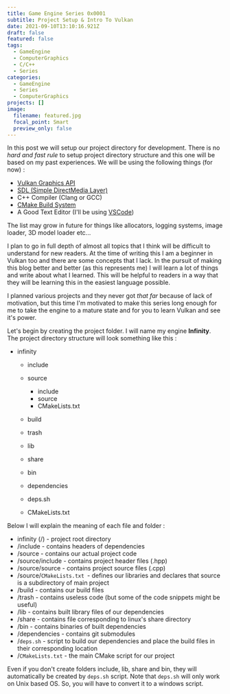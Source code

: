 ```yaml
---
title: Game Engine Series 0x0001
subtitle: Project Setup & Intro To Vulkan
date: 2021-09-10T13:10:16.921Z
draft: false
featured: false
tags:
  - GameEngine
  - ComputerGraphics
  - C/C++
  - Series
categories:
  - GameEngine
  - Series
  - ComputerGraphics
projects: []
image:
  filename: featured.jpg
  focal_point: Smart
  preview_only: false
---
```

In this post we will setup our project directory for development. There is no *hard and fast rule* to setup project directory structure and this one will be based on my past experiences. We will be using the following things (for now) : 

* [Vulkan Graphics API](https://www.vulkan.org/)
* [SDL (Simple DirectMedia Layer)](https://www.libsdl.org)
* C++ Compiler (Clang or GCC)
* [CMake Build System](https://cmake.org/)
* A Good Text Editor (I'll be using [VSCode](https://code.visualstudio.com/download))

The list may grow in future for things like allocators, logging systems, image loader, 3D model loader etc...

I plan to go in full depth of almost all topics that I think will be difficult to understand for new readers. At the time of writing this I am a beginner in Vulkan too and there are some concepts that I lack. In the pursuit of making this blog better and better (as this represents me) I will learn a lot of things and write about what I learned. This will be helpful to readers in a way that they will be learning this in the easiest language possible.

I planned various projects and they never got *that far* because of lack of motivation, but this time I'm motivated to make this series long enough for me to take the engine to a mature state and for you to learn Vulkan and see it's power.

Let's begin by creating the project folder. I will name my engine **Infinity**. The project directory structure will look something like this : 

* infinity

  * include
  * source

    * include
    * source
    * CMakeLists.txt
  * build
  * trash
  * lib
  * share
  * bin
  * dependencies
  * deps.sh
  * CMakeLists.txt

Below I will explain the meaning of each file and folder : 

* infinity (/) - project root directory
* /include - contains headers of dependencies
* /source - contains our actual project code
* /source/include - contains project header files (.hpp)
* /source/source - contains project source files (.cpp)
* /source/`CMakeLists.txt `- defines our libraries and declares that source is a subdirectory of main project
* /build - contains our build files
* /trash - contains useless code (but some of the code snippets might be useful)
* /lib - contains built library files of our dependencies
* /share - contains file corresponding to linux's share directory
* /bin - contains binaries of built dependencies
* /dependencies - contains git submodules
* /`deps.sh` - script to build our dependencies and place the build files in their corresponding location
* /`CMakeLists.txt` - the main CMake script for our project

Even if you don't create folders include, lib, share and bin, they will automatically be created by `deps.sh` script. Note that `deps.sh` will only work on Unix based OS. So, you will have to convert it to a windows script.
